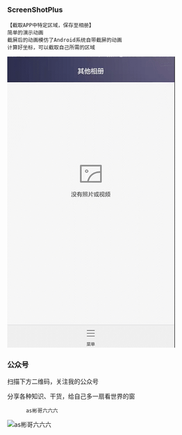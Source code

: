 ### ScreenShotPlus
    【截取APP中特定区域，保存至相册】
    简单的演示动画
    截屏后的动画模仿了Android系统自带截屏的动画
    计算好坐标，可以截取自己所需的区域

![](https://github.com/Sbingo/ScreenShotPlus/raw/master/SP_20160811.gif)  

### 公众号
扫描下方二维码，关注我的公众号 

分享各种知识、干货，给自己多一扇看世界的窗
    
          as彬哥六六六
![as彬哥六六六](https://s2.ax1x.com/2019/03/22/A8dPfA.jpg)
